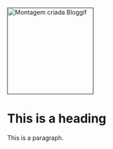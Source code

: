 
<html>
<head>

  <a href="" title="Photo Editing"><img src="https://data./distant/user/store/a/e/d/7/ab1a348014a9347de7f0e1bb2b0e7dea.gif" alt="Montagem criada Bloggif" width="200" height="200" /></a>


</head>
<body>

<h1>This is a heading</h1>
<p>This is a paragraph.</p>

</body>
</html>
